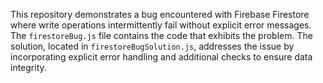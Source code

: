 This repository demonstrates a bug encountered with Firebase Firestore where write operations intermittently fail without explicit error messages. The `firestoreBug.js` file contains the code that exhibits the problem. The solution, located in `firestoreBugSolution.js`, addresses the issue by incorporating explicit error handling and additional checks to ensure data integrity.